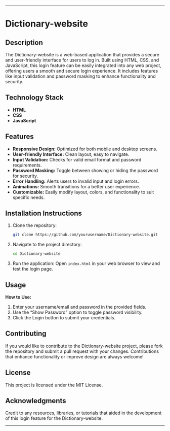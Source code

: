 
---

# Dictionary-website

## Description
The Dictionary-website is a web-based application that provides a secure and user-friendly interface for users to log in. Built using HTML, CSS, and JavaScript, this login feature can be easily integrated into any web project, offering users a smooth and secure login experience. It includes features like input validation and password masking to enhance functionality and security.

## Technology Stack
- **HTML**
- **CSS**
- **JavaScript**

## Features
- **Responsive Design:** Optimized for both mobile and desktop screens.
- **User-friendly Interface:** Clean layout, easy to navigate.
- **Input Validation:** Checks for valid email format and password requirements.
- **Password Masking:** Toggle between showing or hiding the password for security.
- **Error Handling:** Alerts users to invalid input and login errors.
- **Animations:** Smooth transitions for a better user experience.
- **Customizable:** Easily modify layout, colors, and functionality to suit specific needs.

## Installation Instructions

1. Clone the repository:
   ```bash
   git clone https://github.com/yourusername/Dictionary-website.git
   ```
2. Navigate to the project directory:
   ```bash
   cd Dictionary-website
   ```
3. Run the application: Open `index.html` in your web browser to view and test the login page.

## Usage

**How to Use:**

1. Enter your username/email and password in the provided fields.
2. Use the “Show Password” option to toggle password visibility.
3. Click the Login button to submit your credentials.

## Contributing
If you would like to contribute to the Dictionary-website project, please fork the repository and submit a pull request with your changes. Contributions that enhance functionality or improve design are always welcome!

## License
This project is licensed under the MIT License.

## Acknowledgments
Credit to any resources, libraries, or tutorials that aided in the development of this login feature for the Dictionary-website. 

--- 

